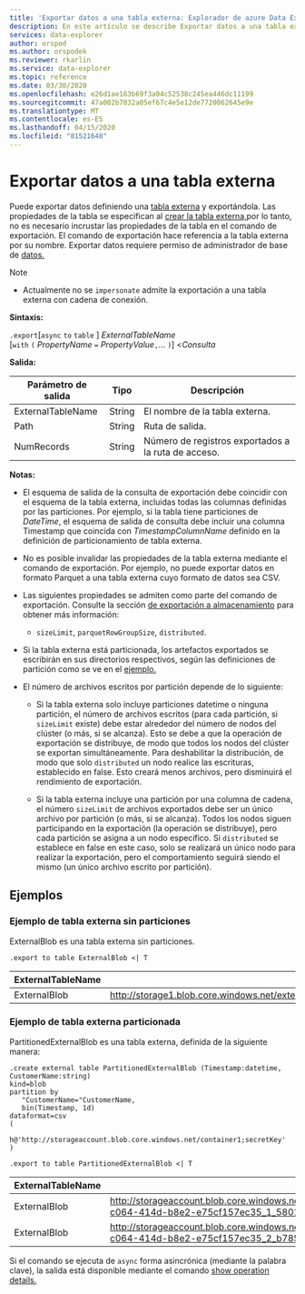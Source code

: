 ```yaml
---
title: 'Exportar datos a una tabla externa: Explorador de azure Data Explorer . Microsoft Docs'
description: En este artículo se describe Exportar datos a una tabla externa en el Explorador de datos de Azure.
services: data-explorer
author: orspod
ms.author: orspodek
ms.reviewer: rkarlin
ms.service: data-explorer
ms.topic: reference
ms.date: 03/30/2020
ms.openlocfilehash: e26d1ae163b69f3a04c52538c245ea446dc11199
ms.sourcegitcommit: 47a002b7032a05ef67c4e5e12de7720062645e9e
ms.translationtype: MT
ms.contentlocale: es-ES
ms.lasthandoff: 04/15/2020
ms.locfileid: "81521648"
---
```

# <a name="export-data-to-an-external-table"></a>Exportar datos a una tabla externa

Puede exportar datos definiendo una [tabla externa](../externaltables.md) y exportándola.
Las propiedades de la tabla se especifican al [crear la tabla externa,](../externaltables.md#create-or-alter-external-table)por lo tanto, no es necesario incrustar las propiedades de la tabla en el comando de exportación. El comando de exportación hace referencia a la tabla externa por su nombre.
Exportar datos requiere permiso de administrador de base de [datos.](../access-control/role-based-authorization.md)

> [!NOTE] 
> * Actualmente no se `impersonate` admite la exportación a una tabla externa con cadena de conexión.

**Sintaxis:**

`.export`[`async` `to` `table` ] *ExternalTableName* <br>
[`with` `(` *PropertyName* `=` *PropertyValue*`,`... `)`] <*Consulta*

**Salida:**

|Parámetro de salida |Tipo |Descripción
|---|---|---
|ExternalTableName  |String |El nombre de la tabla externa.
|Path|String|Ruta de salida.
|NumRecords|String| Número de registros exportados a la ruta de acceso.

**Notas:**
* El esquema de salida de la consulta de exportación debe coincidir con el esquema de la tabla externa, incluidas todas las columnas definidas por las particiones. Por ejemplo, si la tabla tiene particiones de *DateTime*, el esquema de salida de consulta debe incluir una columna Timestamp que coincida con *TimestampColumnName* definido en la definición de particionamiento de tabla externa.

* No es posible invalidar las propiedades de la tabla externa mediante el comando de exportación.
 Por ejemplo, no puede exportar datos en formato Parquet a una tabla externa cuyo formato de datos sea CSV.

* Las siguientes propiedades se admiten como parte del comando de exportación. Consulte la sección [de exportación a almacenamiento](export-data-to-storage.md) para obtener más información: 
   * `sizeLimit`, `parquetRowGroupSize`, `distributed`.

* Si la tabla externa está particionada, los artefactos exportados se escribirán en sus directorios respectivos, según las definiciones de partición como se ve en el [ejemplo.](#partitioned-external-table-example) 

* El número de archivos escritos por partición depende de lo siguiente:
   * Si la tabla externa solo incluye particiones datetime o ninguna partición, el número de archivos escritos (para cada partición, si `sizeLimit` existe) debe estar alrededor del número de nodos del clúster (o más, si se alcanza). Esto se debe a que la operación de exportación se distribuye, de modo que todos los nodos del clúster se exportan simultáneamente. 
   Para deshabilitar la distribución, de modo que solo `distributed` un nodo realice las escrituras, establecido en false. Esto creará menos archivos, pero disminuirá el rendimiento de exportación.

   * Si la tabla externa incluye una partición por una columna de cadena, el número `sizeLimit` de archivos exportados debe ser un único archivo por partición (o más, si se alcanza). Todos los nodos siguen participando en la exportación (la operación se distribuye), pero cada partición se asigna a un nodo específico. Si `distributed` se establece en false en este caso, solo se realizará un único nodo para realizar la exportación, pero el comportamiento seguirá siendo el mismo (un único archivo escrito por partición).

## <a name="examples"></a>Ejemplos

### <a name="non-partitioned-external-table-example"></a>Ejemplo de tabla externa sin particiones

ExternalBlob es una tabla externa sin particiones. 
```kusto
.export to table ExternalBlob <| T
```

|ExternalTableName|Path|NumRecords|
|---|---|---|
|ExternalBlob|http://storage1.blob.core.windows.net/externaltable1cont1/1_58017c550b384c0db0fea61a8661333e.csv|10|

### <a name="partitioned-external-table-example"></a>Ejemplo de tabla externa particionada

PartitionedExternalBlob es una tabla externa, definida de la siguiente manera: 

```
.create external table PartitionedExternalBlob (Timestamp:datetime, CustomerName:string) 
kind=blob
partition by 
   "CustomerName="CustomerName,
   bin(Timestamp, 1d)
dataformat=csv
( 
   h@'http://storageaccount.blob.core.windows.net/container1;secretKey'
)
```

```
.export to table PartitionedExternalBlob <| T
```

|ExternalTableName|Path|NumRecords|
|---|---|---|
|ExternalBlob|http://storageaccount.blob.core.windows.net/container1/CustomerName=customer1/2019/01/01/fa36f35c-c064-414d-b8e2-e75cf157ec35_1_58017c550b384c0db0fea61a8661333e.csv|10|
|ExternalBlob|http://storageaccount.blob.core.windows.net/container1/CustomerName=customer2/2019/01/01/fa36f35c-c064-414d-b8e2-e75cf157ec35_2_b785beec2c004d93b7cd531208424dc9.csv|10|

Si el comando se ejecuta de `async` forma asincrónica (mediante la palabra clave), la salida está disponible mediante el comando [show operation details.](../operations.md#show-operation-details)